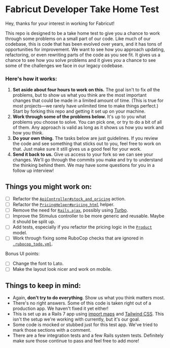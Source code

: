 # Fabricut Developer Take Home Test

Hey, thanks for your interest in working for Fabricut!

This repo is designed to be a take home test to give you a chance to work through some problems on a small part of our code. Like much of our codebase, this is code that has been evolved over years, and it has tons of opportunities for improvement. We want to see how you approach updating, refactoring, or even rewriting parts of the code as you see fit. It gives us a chance to see how you solve problems and it gives _you_ a chance to see some of the challenges we face in our legacy codebase.

### Here's how it works:

1. **Set aside about four hours to work on this.** The goal isn't to fix _all_ the problems, but to show us what you think are the most important changes that could be made in a limited amount of time. (This is true for most projects—we rarely have unlimited time to make things perfect.) Start by forking this repo and getting it set up on your machine.
2. **Work through some of the problems below.** It's up to you what problems you choose to solve. You can pick one, or try to do a bit of all of them. Any approach is valid as long as it shows us how you work and how you think.
3. **Do your own thing.** The tasks below are just guidelines. If you review the code and see something that sticks out to you, feel free to work on that. Just make sure it still gives us a good feel for your work.
4. **Send it back to us.** Give us access to your fork so we can see your changes. We'll go through the commits you make and try to understand the thinking behind them. We may have some questions for you in a follow up interview!

## Things you might work on:

- [ ] Refactor the [`ApiController#stock_and_pricing`](app/controllers/api_controller.rb#L4) action.
- [ ] Refactor the [`PricingHelper#pricing_html`](app/helpers/pricing_helper.rb#L4) helper.
- [ ] Remove the need for [`Rails.ajax`](app/javascript/controllers/product_stock_controller.js#L35), possibly using [Turbo](https://turbo.hotwired.dev).
- [ ] Improve the Stimulus controller to be more generic and reusable. Maybe it should be split up.
- [ ] Add tests, especially if you refactor the pricing logic in the [`Product`](app/models/product.rb) model.
- [ ] Work through fixing some RuboCop checks that are ignored in [`.rubocop_todo.yml`](.rubocop_todo.yml).

Bonus UI points:

- [ ] Change the font to Lato.
- [ ] Make the layout look nicer and work on mobile.

## Things to keep in mind:

- Again, **don't try to do everything**. Show us what you think matters most.
- There's no right answers. Some of this code is taken right out of a production app. We haven't fixed it yet either!
- This is set up as a Rails 7 app using [import maps](https://github.com/rails/importmap-rails) and [Tailwind CSS](https://github.com/rails/tailwindcss-rails). This isn't the setup we're working with currently, but it's our goal.
- Some code is mocked or stubbed just for this test app. We've tried to mark those sections with a comment.
- There are a few integration tests and a few Rails system tests. Definitely make sure those continue to pass and feel free to add more!
